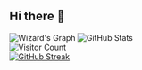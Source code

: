 ## Hi there 👋
![Wizard's Graph](https://github-readme-activity-graph.vercel.app/graph?username=PS-Wizard&theme=react-dark)
![GitHub Stats](https://github-readme-stats.vercel.app/api?username=PS-Wizard&show_icons=true&theme=radical)<br/>
![Visitor Count](https://komarev.com/ghpvc/?username=PS-Wizard&color=blue)<br/>
[![GitHub Streak](https://streak-stats.demolab.com/?user=denvercoder1&currStreakNum=2FD3EB&fire=pink&sideLabels=F00&date_format=[Y.]n.j)](https://git.io/streak-stats)


<!--
Here are some ideas to get you started:

- 🔭 I’m currently working on ...
- 🌱 I’m currently learning ...
- 👯 I’m looking to collaborate on ...
- 🤔 I’m looking for help with ...
- 💬 Ask me about ...
- 📫 How to reach me: ...
- 😄 Pronouns: ...
- ⚡ Fun fact: ...
-->
